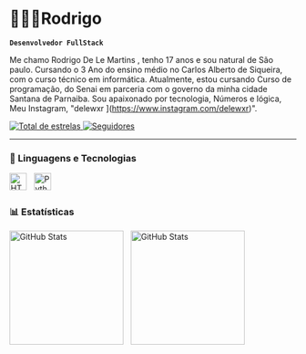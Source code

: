 # 👩🏻‍💻Rodrigo

**`Desenvolvedor FullStack`**

Me chamo Rodrigo De Le Martins , tenho 17 anos e sou natural de São paulo. Cursando o 3 Ano do ensino médio no Carlos Alberto de Siqueira, com o curso técnico em informática. Atualmente, estou cursando Curso de programação, do Senai em parceria com o governo da minha cidade Santana de Parnaiba. Sou apaixonado por tecnologia, Números e lógica, Meu Instagram, "delewxr ](https://www.instagram.com/delewxr)".

<p align="left">
    <a href=["https://github.com/Larissakich?tab=repositories&sort=stargazers](https://github.com/delewxr)">
        <img 
            alt="Total de estrelas" 
            title="Total de estrelas GitHub" 
            src="https://custom-icon-badges.demolab.com/github/stars/delewxr?color=55960c&style=for-the-badge&labelColor=488207&logo=star&label=estrelas"
        />
    </a>
    <a href="https://github.com/delewxr?tab=followers">
        <img 
            alt="Seguidores" 
            title="Me siga no GitHub" 
            src="https://custom-icon-badges.demolab.com/github/followers/delewxr?color=236ad3&labelColor=1155ba&style=for-the-badge&logo=github&label=Seguidores&logoColor=white"
        />
    </a>
</p>

---

### 🤖 Linguagens e Tecnologias
<img 
    align="left" 
    alt="HTML"
    title="HTML" 
    width="30px" 
    style="padding-right: 10px;" 
    src="https://cdn.jsdelivr.net/gh/devicons/devicon@latest/icons/html5/html5-original.svg" 
/>


<img 
    align="left" 
    alt="Python" 
    title="Python"
    width="30px" 
    style="padding-right: 10px;" 
    src="https://cdn.jsdelivr.net/gh/devicons/devicon@latest/icons/python/python-original.svg" 
/>

<br/>
<br/>

### 📊 Estatísticas

<p>
  <img 
    align="left" 
    alt="GitHub Stats" 
    height="200" 
    style="padding-right: 10px;" 
    src="https://github-readme-stats.vercel.app/api?username=delewxr&show_icons=true&theme=tokyonight&include_all_commits=true&locale=pt-br" 
  />

<img 
      align="left" 
      alt="GitHub Stats" 
      height="200"
      style="padding-right: 10px;"
      src="https://github-readme-stats.vercel.app/api/top-langs/?username=delewxr&theme=tokyonight&layout=compact&custom_title=Tecnologias&langs_count=9" 
  />

</p>


